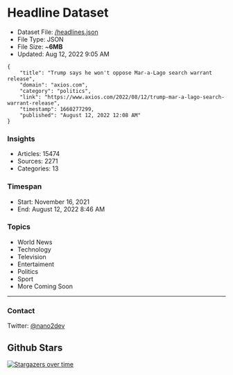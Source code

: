 # Headline Dataset

- Dataset File: [/headlines.json](https://raw.githubusercontent.com/fwd/news/master/headlines.json) 
- File Type: JSON
- File Size: ~**6MB**
- Updated: Aug 12, 2022 9:05 AM

```
{
    "title": "Trump says he won't oppose Mar-a-Lago search warrant release",
    "domain": "axios.com",
    "category": "politics",
    "link": "https://www.axios.com/2022/08/12/trump-mar-a-lago-search-warrant-release",
    "timestamp": 1660277299,
    "published": "August 12, 2022 12:08 AM"
}
```

### Insights

- Articles: 15474
- Sources: 2271
- Categories: 13

### Timespan

- Start: November 16, 2021
- End: August 12, 2022 8:46 AM

### Topics

- World News
- Technology
- Television
- Entertaiment
- Politics
- Sport
- More Coming Soon

---

### Contact 

Twitter: [@nano2dev](https://twitter.com/nano2dev)

## Github Stars

[![Stargazers over time](https://starchart.cc/fwd/news.svg)](https://starchart.cc/fwd/news)
	
